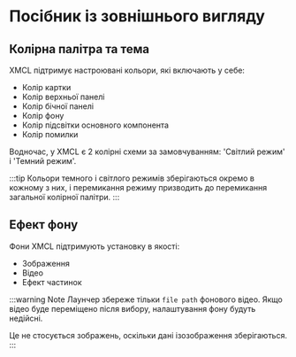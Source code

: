 

# Посібник із зовнішнього вигляду

## Колірна палітра та тема

XMCL підтримує настроювані кольори, які включають у себе:

- Колір картки
- Колір верхньої панелі
- Колір бічної панелі
- Колір фону
- Колір підсвітки основного компонента
- Колір помилки
  
Водночас, у XMCL є 2 колірні схеми за замовчуванням: 'Світлий режим' і 'Темний режим'.

:::tip
Кольори темного і світлого режимів зберігаються окремо в кожному з них, і перемикання режиму призводить до перемикання загальної колірної палітри.
:::

## Ефект фону

Фони XMCL підтримують установку в якості:

- Зображення
- Відео
- Ефект частинок

:::warning Note
Лаунчер збереже тільки `file path` фонового відео. Якщо відео буде переміщено після вибору, налаштування фону будуть недійсні.

Це не стосується зображень, оскільки дані ізозображення зберігаються.
:::